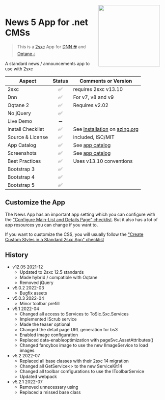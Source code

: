<image src="app-icon.png" align="right" width="200px">

# News 5 App for .net CMSs

> This is a [2sxc](https://2sxc.org) App for [DNN ☢️](https://www.dnnsoftware.com/) and [Oqtane 💧](https://www.oqtane.org/)

A standard news / announcements app to use with 2sxc

| Aspect              | Status | Comments or Version |
| ------------------- | :----: | ------------------- |
| 2sxc                | ✅    | requires 2sxc v13.10
| Dnn                 | ✅    | For v7, v8 and v9
| Oqtane 2            | ✅    | Requires v2.02
| No jQuery           | ✅    | 
| Live Demo           | ➖    |
| Install Checklist   | ✅    | See [Installation](https://azing.org/2sxc/r/Ro8wsQG3) on [azing.org](https://azing.org/2sxc)
| Source & License    | ✅    | included, ISC/MIT
| App Catalog         | ✅    | See [app catalog](https://2sxc.org/en/apps/app/news-app-v5-hybrid-for-dnn-and-oqtane)
| Screenshots         | ✅    | See [app catalog](https://2sxc.org/en/apps/app/news-app-v5-hybrid-for-dnn-and-oqtane)
| Best Practices      | ✅    | Uses v13.10 conventions
| Bootstrap 3         | ✅    | 
| Bootstrap 4         | ✅    | 
| Bootstrap 5         | ✅    | 

## Customize the App

The News App has an important app setting which you can configure with the ["Configure Main-List and Details Page" checklist](https://azing.org/2sxc/r/SGLKKOiE). But it also has a lot of app resources you can change if you want to.

If you want to customize the CSS, you will usually follow the ["Create Custom Styles in a Standard 2sxc App" checklist](https://azing.org/2sxc/r/gg_aB9FD)

## History

* v12.05 2021-12
  * Updated to 2sxc 12.5 standards
  * Made hybrid / compatible with Oqtane
  * Removed jQuery
* v5.0.2 2022-03
  * Bugfix assets
* v5.0.3 2022-04
  * Minor toolbar prefill
* v5.1 2022-04 
  * Changed all access to Services to ToSic.Sxc.Services
  * Implemented IScrub service
  * Made the teaser optional
  * Changed the detail page URL generation for bs3
  * Enabled image configuration
  * Replaced data-enableoptimization with pageSvc.AssetAttributes()
  * Changed fancybox image to use the new IImageService to load images
* v5.2 2022-07
  * Replaced all base classes with their 2sxc 14 migration
  * Changed all GetService<> to the new ServiceKit14
  * Changed all toolbar configurations to use the IToolbarService
  * Updated webpack
* v5.2.1 2022-07
  * Removed unnecessary using 
  * Replaced a missed base class